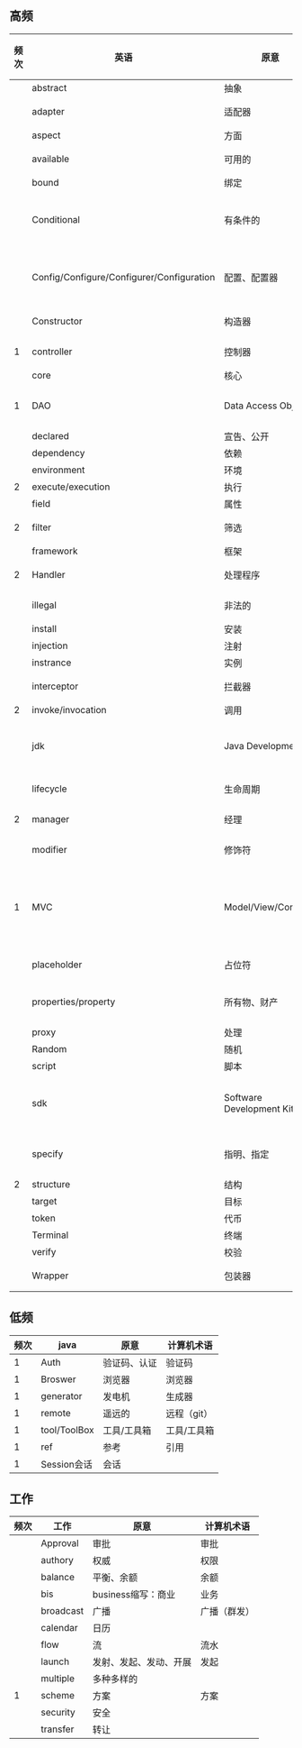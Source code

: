 ## 高频

| 频次 | 英语                                      | 原意                     | 计算机术语       |
| ---- | ----------------------------------------- | ------------------------ | ---------------- |
|      | abstract                                  | 抽象                     | 抽象             |
|      | adapter                                   | 适配器                   | 适配器           |
|      | aspect                                    | 方面                     | 切面             |
|      | available                                 | 可用的                   | 可用的           |
|      | bound                                     | 绑定                     | 绑定             |
|      | Conditional                               | 有条件的                 | 有条件的/判断    |
|      | Config/Configure/Configurer/Configuration | 配置、配置器             | 配置、配置器     |
|      | Constructor                               | 构造器                   | 构造器           |
| 1    | controller                                | 控制器                   | 控制器           |
|      | core                                      | 核心                     | 核心             |
| 1    | DAO                                       | Data Access Object       | 数据访问对象     |
|      | declared                                  | 宣告、公开               | 公开             |
|      | dependency                                | 依赖                     | 依赖             |
|      | environment                               | 环境                     | 环境             |
| 2    | execute/execution                         | 执行                     | 执行             |
|      | field                                     | 属性                     | 属性             |
| 2    | filter                                    | 筛选                     | 过滤器           |
|      | framework                                 | 框架                     | 框架             |
| 2    | Handler                                   | 处理程序                 | 处理程序         |
|      | illegal                                   | 非法的                   | 非法的           |
|      | install                                   | 安装                     | 安装             |
|      | injection                                 | 注射                     | 注入             |
|      | instrance                                 | 实例                     | 实例             |
|      | interceptor                               | 拦截器                   | 拦截器           |
| 2    | invoke/invocation                         | 调用                     | 调用             |
|      | jdk                                       | Java Development Kit     | java开发工具包   |
|      | lifecycle                                 | 生命周期                 | 生命周期         |
| 2    | manager                                   | 经理                     | 管理器           |
|      | modifier                                  | 修饰符                   | 修饰符           |
| 1    | MVC                                       | Model/View/Contriller    | 模型/视图/控制器 |
|      | placeholder                               | 占位符                   | 占位符           |
|      | properties/property                       | 所有物、财产             | 属性、参数       |
|      | proxy                                     | 处理                     | 处理             |
|      | Random                                    | 随机                     | 随机             |
|      | script                                    | 脚本                     | 脚本             |
|      | sdk                                       | Software Development Kit | 软件开发工具包   |
|      | specify                                   | 指明、指定               | 指明、指定       |
| 2    | structure                                 | 结构                     | 结构             |
|      | target                                    | 目标                     | 目标             |
|      | token                                     | 代币                     | 代币             |
|      | Terminal                                  | 终端                     | 终端             |
|      | verify                                    | 校验                     | 校验             |
|      | Wrapper                                   | 包装器                   | 包装器           |
## 低频

| 频次 | java         | 原意         | 计算机术语  |
| ---- | ------------ | ------------ | ----------- |
| 1    | Auth         | 验证码、认证 | 验证码      |
| 1    | Broswer      | 浏览器       | 浏览器      |
| 1    | generator    | 发电机       | 生成器      |
| 1    | remote       | 遥远的       | 远程（git） |
| 1    | tool/ToolBox | 工具/工具箱  | 工具/工具箱 |
| 1    | ref          | 参考         | 引用        |
| 1    | Session会话  | 会话         |             |

## 工作

| 频次 | 工作      | 原意                   | 计算机术语   |
| ---- | --------- | ---------------------- | ------------ |
|      | Approval  | 审批                   | 审批         |
|      | authory   | 权威                   | 权限         |
|      | balance   | 平衡、余额             | 余额         |
|      | bis       | business缩写：商业     | 业务         |
|      | broadcast | 广播                   | 广播（群发） |
|      | calendar  | 日历                   |              |
|      | flow      | 流                     | 流水         |
|      | launch    | 发射、发起、发动、开展 | 发起         |
|      | multiple  | 多种多样的             |              |
| 1    | scheme    | 方案                   | 方案         |
|      | security  | 安全                   |              |
|      | transfer  | 转让                   |              |















